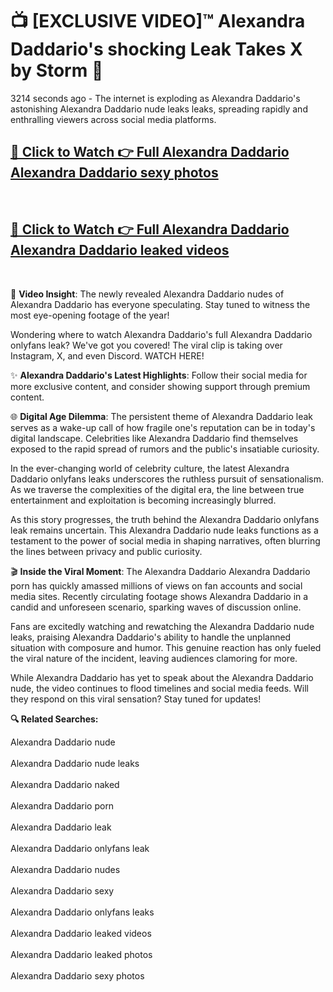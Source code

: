 # 📺 [EXCLUSIVE VIDEO]™ Alexandra Daddario's shocking Leak Takes X by Storm 🚀

3214 seconds ago - The internet is exploding as Alexandra Daddario's astonishing Alexandra Daddario nude leaks leaks, spreading rapidly and enthralling viewers across social media platforms.

<h2><a href="https://github-6l9.pages.dev/link1">🔗 Click to Watch 👉 Full Alexandra Daddario Alexandra Daddario sexy photos</a></h2><br>
<h2><a href="https://github-6l9.pages.dev/link2">🔗 Click to Watch 👉 Full Alexandra Daddario Alexandra Daddario leaked videos</a></h2><br>

🎥 **Video Insight**: The newly revealed Alexandra Daddario nudes of Alexandra Daddario has everyone speculating. Stay tuned to witness the most eye-opening footage of the year!

Wondering where to watch Alexandra Daddario's full Alexandra Daddario onlyfans leak? We've got you covered! The viral clip is taking over Instagram, X, and even Discord. WATCH HERE!

✨ **Alexandra Daddario's Latest Highlights**: Follow their social media for more exclusive content, and consider showing support through premium content.

🌐 **Digital Age Dilemma**: The persistent theme of Alexandra Daddario leak serves as a wake-up call of how fragile one's reputation can be in today's digital landscape. Celebrities like Alexandra Daddario find themselves exposed to the rapid spread of rumors and the public's insatiable curiosity.

In the ever-changing world of celebrity culture, the latest Alexandra Daddario onlyfans leaks underscores the ruthless pursuit of sensationalism. As we traverse the complexities of the digital era, the line between true entertainment and exploitation is becoming increasingly blurred.

As this story progresses, the truth behind the Alexandra Daddario onlyfans leak remains uncertain. This Alexandra Daddario nude leaks functions as a testament to the power of social media in shaping narratives, often blurring the lines between privacy and public curiosity.

🎬 **Inside the Viral Moment**: The Alexandra Daddario Alexandra Daddario porn has quickly amassed millions of views on fan accounts and social media sites. Recently circulating footage shows Alexandra Daddario in a candid and unforeseen scenario, sparking waves of discussion online.

Fans are excitedly watching and rewatching the Alexandra Daddario nude leaks, praising Alexandra Daddario's ability to handle the unplanned situation with composure and humor. This genuine reaction has only fueled the viral nature of the incident, leaving audiences clamoring for more.

While Alexandra Daddario has yet to speak about the Alexandra Daddario nude, the video continues to flood timelines and social media feeds. Will they respond on this viral sensation? Stay tuned for updates!

<strong>🔍 Related Searches:</strong>

Alexandra Daddario nude
<br><br>
Alexandra Daddario nude leaks
<br><br>
Alexandra Daddario naked
<br><br>
Alexandra Daddario porn
<br><br>
Alexandra Daddario leak
<br><br>
Alexandra Daddario onlyfans leak
<br><br>
Alexandra Daddario nudes
<br><br>
Alexandra Daddario sexy
<br><br>
Alexandra Daddario onlyfans leaks
<br><br>
Alexandra Daddario leaked videos
<br><br>
Alexandra Daddario leaked photos
<br><br>
Alexandra Daddario sexy photos
<br><br>


